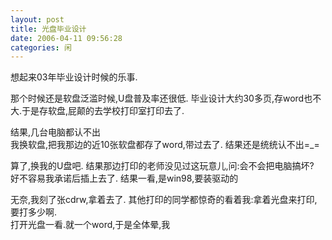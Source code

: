 ```yaml
---
layout: post
title: 光盘毕业设计
date: 2006-04-11 09:56:28
categories: 闲
---
```

想起来03年毕业设计时候的乐事.

那个时候还是软盘泛滥时候,U盘普及率还很低.
毕业设计大约30多页,存word也不大.于是存软盘,屁颠的去学校打印室打印去了.

结果,几台电脑都认不出  
我换软盘,把我那边的近10张软盘都存了word,带过去了.
结果还是统统认不出=_=  

算了,换我的U盘吧.
结果那边打印的老师没见过这玩意儿,问:会不会把电脑搞坏?  
好不容易我承诺后插上去了.
结果一看,是win98,要装驱动的  

无奈,我刻了张cdrw,拿着去了.
其他打印的同学都惊奇的看着我:拿着光盘来打印,要打多少啊.  
打开光盘一看.就一个word,于是全体晕,我 